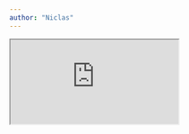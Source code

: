 ```yaml
---
author: "Niclas"
---
```

<iframe src="https://drive.google.com/drive/folders/11zGp1AxggcMfUyyypoFPNFBfRmWKI48X/preview" title="Niclas Aufgabe 1"></iframe> 